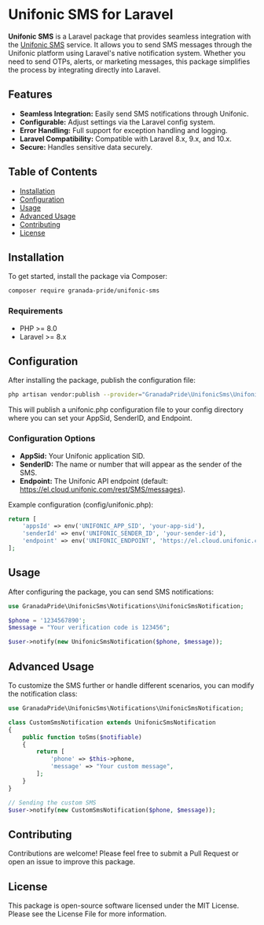# Unifonic SMS for Laravel

**Unifonic SMS** is a Laravel package that provides seamless integration with
the [Unifonic SMS](https://www.unifonic.com/) service. It allows you to send SMS messages through the Unifonic platform
using Laravel's native notification system. Whether you need to send OTPs, alerts, or marketing messages, this package
simplifies the process by integrating directly into Laravel.

## Features

- **Seamless Integration:** Easily send SMS notifications through Unifonic.
- **Configurable:** Adjust settings via the Laravel config system.
- **Error Handling:** Full support for exception handling and logging.
- **Laravel Compatibility:** Compatible with Laravel 8.x, 9.x, and 10.x.
- **Secure:** Handles sensitive data securely.

## Table of Contents

- [Installation](#installation)
- [Configuration](#configuration)
- [Usage](#usage)
- [Advanced Usage](#advanced-usage)
- [Contributing](#contributing)
- [License](#license)

## Installation

To get started, install the package via Composer:

```bash
composer require granada-pride/unifonic-sms
```

### Requirements

- PHP >= 8.0
- Laravel >= 8.x

## Configuration

After installing the package, publish the configuration file:

```bash
php artisan vendor:publish --provider="GranadaPride\UnifonicSms\UnifonicSmsServiceProvider"
```

This will publish a unifonic.php configuration file to your config directory where you can set your AppSid, SenderID,
and Endpoint.

### Configuration Options

- **AppSid:** Your Unifonic application SID.
- **SenderID:** The name or number that will appear as the sender of the SMS.
- **Endpoint:** The Unifonic API endpoint (default: https://el.cloud.unifonic.com/rest/SMS/messages).

Example configuration (config/unifonic.php):

```php
return [
    'appsId' => env('UNIFONIC_APP_SID', 'your-app-sid'),
    'senderId' => env('UNIFONIC_SENDER_ID', 'your-sender-id'),
    'endpoint' => env('UNIFONIC_ENDPOINT', 'https://el.cloud.unifonic.com/rest/SMS/messages'),
];
```

## Usage

After configuring the package, you can send SMS notifications:

```php
use GranadaPride\UnifonicSms\Notifications\UnifonicSmsNotification;

$phone = '1234567890';
$message = "Your verification code is 123456";

$user->notify(new UnifonicSmsNotification($phone, $message));
```

## Advanced Usage

To customize the SMS further or handle different scenarios, you can modify the notification class:

```php
use GranadaPride\UnifonicSms\Notifications\UnifonicSmsNotification;

class CustomSmsNotification extends UnifonicSmsNotification
{
    public function toSms($notifiable)
    {
        return [
            'phone' => $this->phone,
            'message' => "Your custom message",
        ];
    }
}

// Sending the custom SMS
$user->notify(new CustomSmsNotification($phone, $message));
```

## Contributing

Contributions are welcome! Please feel free to submit a Pull Request or open an issue to improve this package.

## License

This package is open-source software licensed under the MIT License. Please see the License File for more information.

